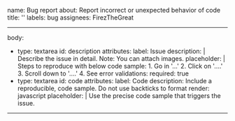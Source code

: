 
name: Bug report
about: Report incorrect or unexpected behavior of code
title: ''
labels: bug
assignees: FirezTheGreat

---
body:
   - type: textarea
      id: description
      attributes:
         label: Issue
         description: |
            Describe the issue in detail.
            Note: You can attach images.
         placeholder: |
            Steps to reproduce with below code sample:
            1. Go in '...'
            2. Click on '....'
            3. Scroll down to '....'
            4. See error
      validations:
         required: true
   - type: textarea
      id: code
      attributes:
      label: Code
      description: Include a reproducible, code sample. Do not use backticks to format
      render: javascript
      placeholder: |
         Use the precise code sample that triggers the issue.
---
